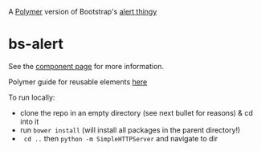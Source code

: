 A [Polymer][1] version of Bootstrap's [alert thingy](http://getbootstrap.com/javascript/#alerts)

# bs-alert

See the [component page](http://shmay.github.io/bootstrap-alert) for more information.

Polymer guide for reusable elements [here](http://www.polymer-project.org/docs/start/reusableelements.html)

To run locally:

* clone the repo in an empty directory (see next bullet for reasons) & cd into it
* run `bower install` (will install all packages in the parent directory!)
* ` cd ..` then `python -m SimpleHTTPServer` and navigate to dir

[1]: https://www.polymer-project.org/

